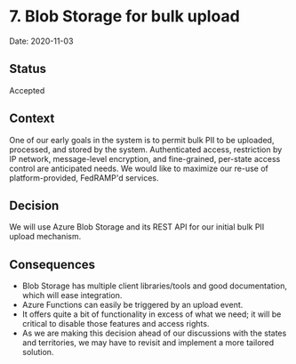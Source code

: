 # 7. Blob Storage for bulk upload

Date: 2020-11-03

## Status

Accepted

## Context

One of our early goals in the system is to permit bulk PII to be uploaded, processed, and stored by the system. Authenticated access, restriction by IP network, message-level encryption, and fine-grained, per-state access control are anticipated needs. We would like to maximize our re-use of platform-provided, FedRAMP'd services.

## Decision

We will use Azure Blob Storage and its REST API for our initial bulk PII upload mechanism. 

## Consequences

- Blob Storage has multiple client libraries/tools and good documentation, which will ease integration.
- Azure Functions can easily be triggered by an upload event.
- It offers quite a bit of functionality in excess of what we need; it will be critical to disable those features and access rights.
- As we are making this decision ahead of our discussions with the states and territories, we may have to revisit and implement a more tailored solution.